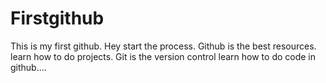 # Firstgithub
This is my first github.
Hey start the process.
Github is the best  resources.
learn how to do projects.
Git is the version control
learn how to do code in github....
